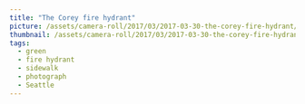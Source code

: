 ```yaml
---
title: "The Corey fire hydrant"
picture: /assets/camera-roll/2017/03/2017-03-30-the-corey-fire-hydrant/20170330_160338563_iOS.jpg
thumbnail: /assets/camera-roll/2017/03/2017-03-30-the-corey-fire-hydrant/20170330_160338563_iOS-thumbnail.jpg
tags:
  - green
  - fire hydrant
  - sidewalk
  - photograph
  - Seattle
---
```

